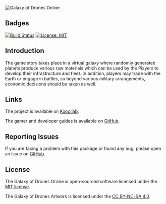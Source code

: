 ![Galaxy of Drones Online](https://user-images.githubusercontent.com/1419087/111707756-ed943980-8844-11eb-8b1b-f4895697f18e.png)

## Badges

[![Build Status](https://github.com/galaxyofdrones/galaxyofdrones/workflows/tests/badge.svg)](https://github.com/galaxyofdrones/galaxyofdrones/actions)
[![License: MIT](https://img.shields.io/badge/License-MIT-brightgreen.svg)](LICENSE.md)

## Introduction

The game story takes place in a virtual galaxy where randomly generated planets produce various raw materials which can be used by the Players to develop their infrastructure and fleet. In addition, players may trade with the Earth or engage in battles, so beyond various military arrangements, economic decisions should be taken as well.

## Links

The project is available on [Koodilab](https://koodilab.com).

The gamer and developer guides is available on [GitHub](https://github.com/galaxyofdrones/docs).

## Reporting Issues

If you are facing a problem with this package or found any bug, please open an issue on [GitHub](https://github.com/galaxyofdrones/galaxyofdrones/issues).

## License

The Galaxy of Drones Online is open-sourced software licensed under the [MIT license](LICENSE.md).

The Galaxy of Drones Artwork is licensed under the [CC BY-NC-SA 4.0](https://creativecommons.org/licenses/by-nc-sa/4.0/).
